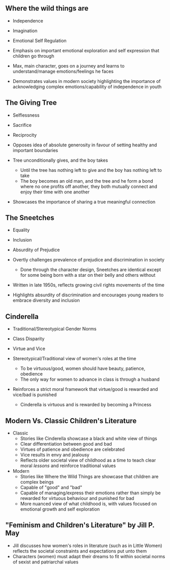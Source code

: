 ## **Where the wild things are**
- Independence
- Imagination
- Emotional Self Regulation

- Emphasis on important emotional exploration and self expression that children go through
- Max, main character, goes on a journey and learns to understand/manage emotions/feelings he faces
- Demonstrates values in modern society highlighting the importance of acknowledging complex emotions/capability of independence in youth


## **The Giving Tree**
- Selflessness
- Sacrifice
- Reciprocity

- Opposes idea of absolute generosity in favour of setting healthy and important boundaries
- Tree unconditionally gives, and the boy takes
	- Until the tree has nothing left to give and the boy has nothing left to take
	- The boy becomes an old man, and the tree and he form a bond where no one profits off another, they both mutually connect and enjoy their time with one another
- Showcases the importance of sharing a true meaningful connection


## **The Sneetches**
- Equality
- Inclusion
- Absurdity of Prejudice

- Overtly challenges prevalence of prejudice and discrimination in society
	- Done through the character design, Sneetches are identical except for some being born with a star on their belly and others without
- Written in late 1950s, reflects growing civil rights movements of the time
- Highlights absurdity of discrimination and encourages young readers to embrace diversity and inclusion


## **Cinderella**
- Traditional/Stereotypical Gender Norms
- Class Disparity
- Virtue and Vice

- Stereotypical/Traditional view of women's roles at the time
	- To be virtuous/good, women should have beauty, patience, obedience
	- The only way for women to advance in class is through a husband
- Reinforces a strict moral framework that virtue/good is rewarded and vice/bad is punished
	- Cinderella is virtuous and is rewarded by becoming a Princess


## **Modern Vs. Classic Children's Literature**
- Classic
	- Stories like Cinderella showcase a black and white view of things
	- Clear differentiation between good and bad
	- Virtues of patience and obedience are celebrated
	- Vice results in envy and jealousy
	- Reflects older societal view of childhood as a time to teach clear moral *lessons* and reinforce traditional values
- Modern
	- Stories like Where the Wild Things are showcase that children are complex beings
	- Capable of "good" and "bad"
	- Capable of managing/express their emotions rather than simply be rewarded for virtuous behaviour and punished for bad
	- More nuanced view of what childhood is, with values focused on emotional growth and self exploration


## **"Feminism and Children's Literature" by Jill P. May**
- Jill discusses how women's roles in literature (such as in Little Women) reflects the societal constraints and expectations put unto them
- Characters (women) must adapt their dreams to fit within societal norms of sexist and patriarchal values